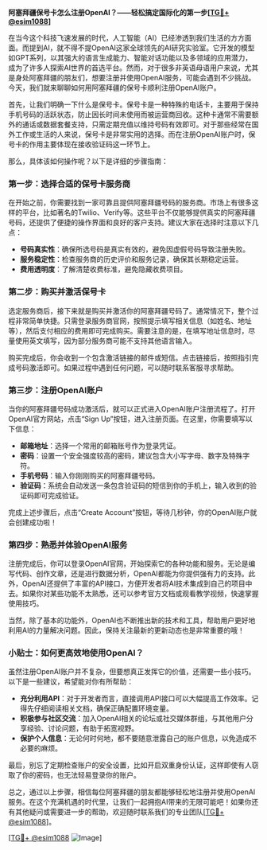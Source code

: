 **阿塞拜疆保号卡怎么注册OpenAI？——轻松搞定国际化的第一步[[TG💪+ @esim1088](https://t.me/s/esim1088)]**

在当今这个科技飞速发展的时代，人工智能（AI）已经渗透到我们生活的方方面面。而提到AI，就不得不提OpenAI这家全球领先的AI研究实验室。它开发的模型如GPT系列，以其强大的语言生成能力、智能对话功能以及多领域的应用潜力，成为了许多人探索AI世界的首选平台。然而，对于很多非英语母语用户来说，尤其是身处阿塞拜疆的朋友们，想要注册并使用OpenAI服务，可能会遇到不少挑战。今天，我们就来聊聊如何用阿塞拜疆的保号卡顺利注册OpenAI账户。

首先，让我们明确一下什么是保号卡。保号卡是一种特殊的电话卡，主要用于保持手机号码的活跃状态，防止因长时间未使用而被运营商回收。这种卡通常不需要额外的通话或数据套餐支持，只需定期充值以维持号码有效即可。对于那些经常在国外工作或生活的人来说，保号卡是非常实用的选择。而在注册OpenAI账户时，保号卡的作用主要体现在接收验证码这一环节上。

那么，具体该如何操作呢？以下是详细的步骤指南：

### 第一步：选择合适的保号卡服务商

在开始之前，你需要找到一家可靠且提供阿塞拜疆号码的服务商。市场上有很多这样的平台，比如著名的Twilio、Verify等。这些平台不仅能够提供真实的阿塞拜疆号码，还提供了便捷的操作界面和良好的客户支持。建议大家在选择时注意以下几点：
- **号码真实性**：确保所选号码是真实有效的，避免因虚假号码导致注册失败。
- **服务稳定性**：检查服务商的历史评价和服务记录，确保其长期稳定运营。
- **费用透明度**：了解清楚收费标准，避免隐藏收费项目。

### 第二步：购买并激活保号卡

选定服务商后，接下来就是购买并激活你的阿塞拜疆号码了。通常情况下，整个过程非常简单快捷。只需登录服务商官网，按照提示填写相关信息（如姓名、地址等），然后支付相应的费用即可完成购买。需要注意的是，在填写地址信息时，尽量使用英文填写，因为部分服务商可能不支持其他语言输入。

购买完成后，你会收到一个包含激活链接的邮件或短信。点击链接后，按照指引完成号码激活即可。如果过程中遇到任何问题，可以随时联系客服寻求帮助。

### 第三步：注册OpenAI账户

当你的阿塞拜疆号码成功激活后，就可以正式进入OpenAI账户注册流程了。打开OpenAI官方网站，点击“Sign Up”按钮，进入注册页面。在这里，你需要填写以下信息：
- **邮箱地址**：选择一个常用的邮箱账号作为登录凭证。
- **密码**：设置一个安全强度较高的密码，建议包含大小写字母、数字及特殊字符。
- **手机号码**：输入你刚刚购买的阿塞拜疆号码。
- **验证码**：系统会自动发送一条包含验证码的短信到你的手机上，输入收到的验证码即可完成验证。

完成上述步骤后，点击“Create Account”按钮，等待几秒钟，你的OpenAI账户就会创建成功啦！

### 第四步：熟悉并体验OpenAI服务

注册完成后，你可以登录OpenAI官网，开始探索它的各种功能和服务。无论是编写代码、创作文章，还是进行数据分析，OpenAI都能为你提供强有力的支持。此外，OpenAI还提供了丰富的API接口，方便开发者将AI技术集成到自己的项目中去。如果你对某些功能不太熟悉，还可以参考官方文档或观看教学视频，快速掌握使用技巧。

当然，除了基本的功能外，OpenAI也不断推出新的技术和工具，帮助用户更好地利用AI的力量解决问题。因此，保持关注最新的更新动态也是非常重要的哦！

### 小贴士：如何更高效地使用OpenAI？

虽然注册OpenAI账户并不复杂，但要想真正发挥它的价值，还需要一些小技巧。以下是一些建议，希望能对你有所帮助：
- **充分利用API**：对于开发者而言，直接调用API接口可以大幅提高工作效率。记得先仔细阅读相关文档，确保正确配置环境变量。
- **积极参与社区交流**：加入OpenAI相关的论坛或社交媒体群组，与其他用户分享经验、讨论问题，有助于拓宽视野。
- **保护个人信息**：无论何时何地，都不要随意泄露自己的账户信息，以免造成不必要的麻烦。

最后，别忘了定期检查账户的安全设置，比如开启双重身份认证，这样即使有人窃取了你的密码，也无法轻易登录你的账户。

总之，通过以上步骤，相信每位阿塞拜疆的朋友都能够轻松地注册并使用OpenAI服务。在这个充满机遇的时代里，让我们一起拥抱AI带来的无限可能吧！如果你还有其他疑问或需要进一步的帮助，欢迎随时联系我们的专业团队[[TG💪+ @esim1088](https://t.me/s/esim1088)]。

[[TG💪+ @esim1088](https://t.me/s/esim1088) ![Image](https://i.postimg.cc/4NQfJmqS/Snipaste-2025-05-13-00-14-12.png)]